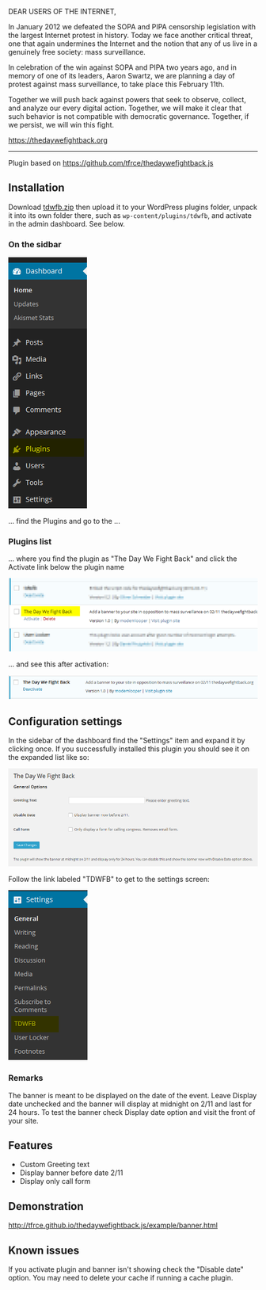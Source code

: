 DEAR USERS OF THE INTERNET,

In January 2012 we defeated the SOPA and PIPA censorship legislation with the largest Internet protest in history. Today we face another critical threat, one that again undermines the Internet and the notion that any of us live in a genuinely free society: mass surveillance.

In celebration of the win against SOPA and PIPA two years ago, and in memory of one of its leaders, Aaron Swartz, we are planning a day of protest against mass surveillance, to take place this February 11th.

Together we will push back against powers that seek to observe, collect, and analyze our every digital action. Together, we will make it clear that such behavior is not compatible with democratic governance. Together, if we persist, we will win this fight.

https://thedaywefightback.org

---

Plugin based on https://github.com/tfrce/thedaywefightback.js

## Installation

Download [tdwfb.zip](https://github.com/modemlooper/thedaywefightback.wp/raw/master/tdwfb.zip) then upload it to your WordPress plugins folder, unpack it into its own folder there, such as `wp-content/plugins/tdwfb`, and activate in the admin dashboard. See below.

### On the sidbar

![Dashboard sidebar](images/dashboard-sidebar.png)

... find the Plugins and go to the ...

### Plugins list

... where you find the plugin as "The Day We Fight Back" and click the Activate link below the plugin name

![Dashboard plugin list before activation of plugin](images/dashboard-plugin-list-before-installation.png)

... and see this after activation:

![Dashboard plugin list entry after activation](images/dashboard-plugin-list-post-installation.png)

## Configuration settings

In the sidebar of the dashboard find the "Settings" item and expand it by clicking once. If you successfully installed this plugin you should see it on the expanded list like so:

![Find the plugin settings in the dashboard sidebar](images/dashboard-sidebar-tdwfb-settings.png)

Follow the link labeled "TDWFB" to get to the settings screen:

![The actual plugin settings screen](images/tdwfb-settings.png)

### Remarks

The banner is meant to be displayed on the date of the event. Leave Display date unchecked and the banner will display at midnight on 2/11 and last for 24 hours. To test the banner check Display date option and visit the front of your site. 

## Features

- Custom Greeting text
- Display banner before date 2/11
- Display only call form

## Demonstration

http://tfrce.github.io/thedaywefightback.js/example/banner.html

## Known issues

If you activate plugin and banner isn't showing check the "Disable date" option. You may need to delete your cache if running a cache plugin.
